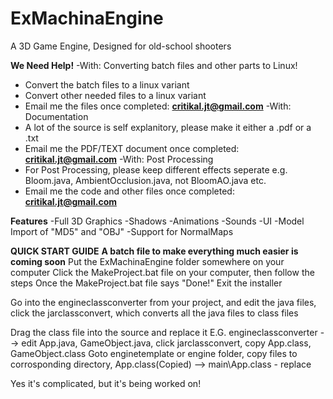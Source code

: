 # ExMachinaEngine
A 3D Game Engine, Designed for old-school shooters

**We Need Help!**
-With: Converting batch files and other parts to Linux!
   - Convert the batch files to a linux variant
   - Convert other needed files to a linux variant
   - Email me the files once completed: **critikal.jt@gmail.com**
-With: Documentation
   - A lot of the source is self explanitory, please make it either a .pdf or a .txt
   - Email me the PDF/TEXT document once completed: **critikal.jt@gmail.com**
-With: Post Processing
   - For Post Processing, please keep different effects seperate e.g. Bloom.java, AmbientOcclusion.java, not BloomAO.java etc.
   - Email me the code and other files once completed: **critikal.jt@gmail.com**

**Features**
-Full 3D Graphics
-Shadows
-Animations
-Sounds
-UI
-Model Import of "MD5" and "OBJ"
-Support for NormalMaps

**QUICK START GUIDE**
**A batch file to make everything much easier is coming soon**
Put the ExMachinaEngine folder somewhere on your computer
Click the MakeProject.bat file on your computer, then follow the steps
Once the MakeProject.bat file says "Done!" Exit the installer

Go into the engineclassconverter from your project, and edit the java files, 
click the jarclassconvert, which converts all the java files to class files

Drag the class file into the source and replace it
E.G. engineclassconverter --> edit App.java, GameObject.java, click jarclassconvert, copy App.class, GameObject.class
Goto enginetemplate or engine folder, copy files to corrosponding directory, App.class(Copied) --> main\App.class - replace

Yes it's complicated, but it's being worked on!
